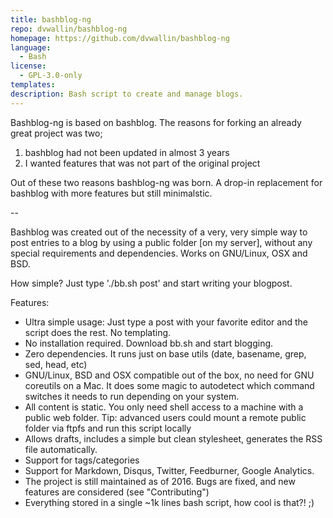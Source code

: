 ```yaml
---
title: bashblog-ng
repo: dvwallin/bashblog-ng
homepage: https://github.com/dvwallin/bashblog-ng
language:
  - Bash
license:
  - GPL-3.0-only
templates:
description: Bash script to create and manage blogs.
---
```


Bashblog-ng is based on bashblog. The reasons for forking an already great project
was two;

1. bashblog had not been updated in almost 3 years
2. I wanted features that was not part of the original project

Out of these two reasons bashblog-ng was born. A drop-in replacement for bashblog
with more features but still minimalstic.

--

Bashblog was created out of the necessity of a very, very simple way to post
entries to a blog by using a public folder [on my server], without any
special requirements and dependencies. Works on GNU/Linux, OSX and BSD.

How simple? Just type './bb.sh post' and start writing your blogpost.

Features:

- Ultra simple usage: Just type a post with your favorite editor and the
  script does the rest. No templating.
- No installation required. Download bb.sh and start blogging.
- Zero dependencies. It runs just on base utils (date, basename, grep, sed,
  head, etc)
- GNU/Linux, BSD and OSX compatible out of the box, no need for
  GNU coreutils on a Mac. It does some magic to autodetect which command
  switches it needs to run depending on your system.
- All content is static. You only need shell access to a machine with a
  public web folder. Tip: advanced users could mount a remote public folder
  via ftpfs and run this script locally
- Allows drafts, includes a simple but clean stylesheet, generates the RSS
  file automatically.
- Support for tags/categories
- Support for Markdown, Disqus, Twitter, Feedburner, Google Analytics.
- The project is still maintained as of 2016. Bugs are fixed, and new
  features are considered (see "Contributing")
- Everything stored in a single ~1k lines bash script, how cool is that?! ;)
